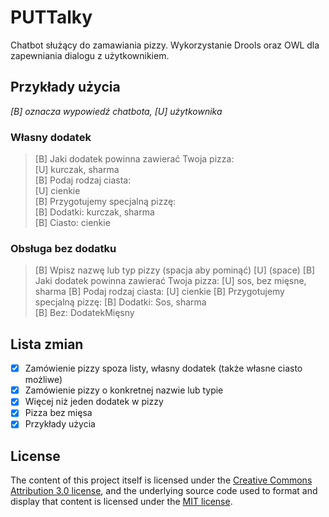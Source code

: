 # PUTTalky

Chatbot służący do zamawiania pizzy. Wykorzystanie Drools oraz OWL dla zapewniania dialogu z użytkownikiem.

## Przykłady użycia

_[B] oznacza wypowiedź chatbota, [U] użytkownika_

### Własny dodatek

> [B] Jaki dodatek powinna zawierać Twoja pizza:  
> [U] kurczak, sharma  
> [B] Podaj rodzaj ciasta:  
> [U] cienkie  
> [B] Przygotujemy specjalną pizzę:  
> [B]   Dodatki: 	kurczak, sharma  
> [B]   Ciasto: 	cienkie

### Obsługa bez dodatku

> [B] Wpisz nazwę lub typ pizzy (spacja aby pominąć) 
> [U]  (space)
> [B] Jaki dodatek powinna zawierać Twoja pizza:
> [U] sos, bez mięsne, sharma
> [B] Podaj rodzaj ciasta:
> [U] cienkie
> [B] Przygotujemy specjalną pizzę:
> [B]   Dodatki: 	Sos, sharma  
> [B]   Bez: 		DodatekMięsny

## Lista zmian
* [X] Zamówienie pizzy spoza listy, własny dodatek (także własne ciasto możliwe)
* [X] Zamówienie pizzy o konkretnej nazwie lub typie
* [X] Więcej niż jeden dodatek w pizzy
* [X] Pizza bez mięsa
* [X] Przykłady użycia

## License
The content of this project itself is licensed under the [Creative Commons Attribution 3.0 license](http://creativecommons.org/licenses/by/3.0/us/deed.en_US), and the underlying source code used to format and display that content is licensed under the [MIT license](http://opensource.org/licenses/mit-license.php).

